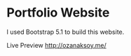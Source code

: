 # Portfolio Website

I used Bootstrap 5.1 to build this website.

Live Preview http://ozanaksoy.me/
